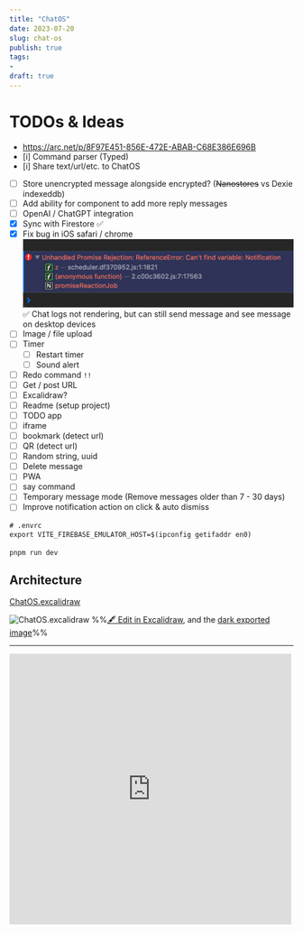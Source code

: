 ```yaml
---
title: "ChatOS"
date: 2023-07-20
slug: chat-os
publish: true
tags:
- 
draft: true
---
```


# TODOs & Ideas
- https://arc.net/p/8F97E451-856E-472E-ABAB-C68E386E696B
- [i] Command parser (Typed)
- [i] Share text/url/etc. to ChatOS
- [ ] Store unencrypted message alongside encrypted? (~~Nanostores~~ vs Dexie indexeddb)
- [ ] Add ability for component to add more reply messages
- [ ] OpenAI / ChatGPT integration
- [x] Sync with Firestore ✅ 
- [x] Fix bug in iOS safari / chrome ![](1-Projects/attachments/ChatOS.png) ✅ Chat logs not rendering, but can still send message and see message on desktop devices
- [ ] Image / file upload
- [ ] Timer
    - [ ] Restart timer
    - [ ] Sound alert
- [ ] Redo command `!!`
- [ ] Get / post URL
- [ ] Excalidraw?
- [ ] Readme (setup project)
- [ ] TODO app
- [ ] iframe
- [ ] bookmark (detect url)
- [ ] QR (detect url)
- [ ] Random string, uuid
- [ ] Delete message
- [ ] PWA
- [ ] say command
- [ ] Temporary message mode (Remove messages older than 7 - 30 days)
- [ ] Improve notification action on click & auto dismiss

```shell
# .envrc
export VITE_FIREBASE_EMULATOR_HOST=$(ipconfig getifaddr en0) 

pnpm run dev
```

## Architecture

[ChatOS.excalidraw](Excalidraw.priv/ChatOS.excalidraw.md)

![ChatOS.excalidraw](Excalidraw.priv/ChatOS.excalidraw.svg)
%%[🖋 Edit in Excalidraw](Excalidraw.priv/ChatOS.excalidraw.md.md), and the [dark exported image](Excalidraw.priv/ChatOS.excalidraw.dark.svg.md)%%

---

<iframe src="https://www.facebook.com/plugins/post.php?href=https%3A%2F%2Fwww.facebook.com%2Fnarze%2Fposts%2Fpfbid02M11LkLDzaxJdJCAM1WcGJSidPXEjrWcD3hkAPF1V3XfEACQvaF2LtzRFGQ1d6MYbl&show_text=true&width=500" width="500" height="480" style="border:none;overflow:hidden" scrolling="no" frameborder="0" allowfullscreen="true" allow="autoplay; clipboard-write; encrypted-media; picture-in-picture; web-share"></iframe>
